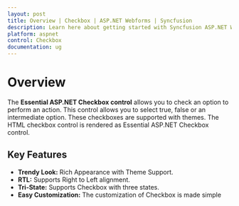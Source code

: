 ```yaml
---
layout: post
title: Overview | Checkbox | ASP.NET Webforms | Syncfusion
description: Learn here about getting started with Syncfusion ASP.NET Webforms Checkbox control and more details.
platform: aspnet
control: Checkbox
documentation: ug
---
```


# Overview

The **Essential ASP.NET Checkbox control** allows you to check an option to perform an action. This control allows you to select true, false or an intermediate option. These checkboxes are supported with themes. The HTML checkbox control is rendered as Essential ASP.NET Checkbox control.

## Key Features

* **Trendy Look:** Rich Appearance with Theme Support.
* **RTL:** Supports Right to Left alignment.
* **Tri-State:** Supports Checkbox with three states.
* **Easy Customization:** The customization of Checkbox is made simple
